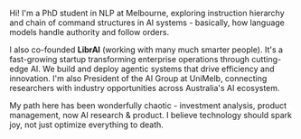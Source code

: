 Hi! I'm a PhD student in NLP at Melbourne, exploring instruction hierarchy and chain of command structures in AI systems - basically, how language models handle authority and follow orders.

I also co-founded **LibrAI** (working with many much smarter people). It's a fast-growing startup transforming enterprise operations through cutting-edge AI. We build and deploy agentic systems that drive efficiency and innovation. I'm also President of the AI Group at UniMelb, connecting researchers with industry opportunities across Australia's AI ecosystem. 

My path here has been wonderfully chaotic - investment analysis, product management, now AI research & product. I believe technology should spark joy, not just optimize everything to death.
